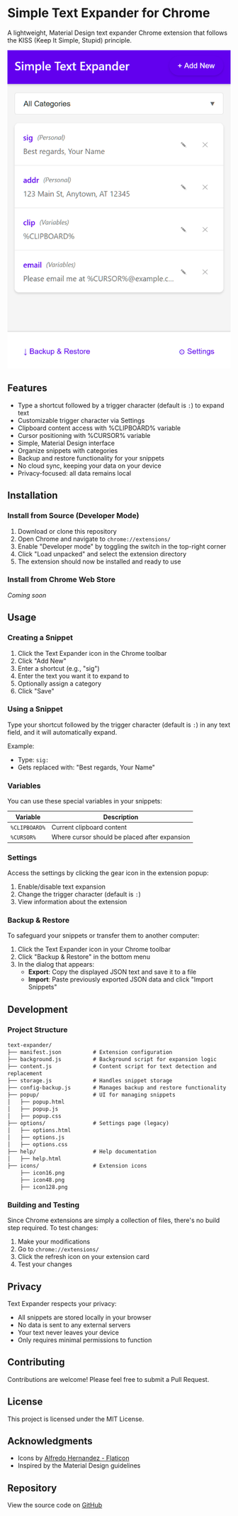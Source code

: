 # Simple Text Expander for Chrome

A lightweight, Material Design text expander Chrome extension that follows the KISS (Keep It Simple, Stupid) principle.

![Screenshot](screenshots/simple-text-expander.png)

## Features

- Type a shortcut followed by a trigger character (default is `:`) to expand text
- Customizable trigger character via Settings
- Clipboard content access with %CLIPBOARD% variable
- Cursor positioning with %CURSOR% variable
- Simple, Material Design interface
- Organize snippets with categories
- Backup and restore functionality for your snippets
- No cloud sync, keeping your data on your device
- Privacy-focused: all data remains local

## Installation

### Install from Source (Developer Mode)

1. Download or clone this repository
2. Open Chrome and navigate to `chrome://extensions/`
3. Enable "Developer mode" by toggling the switch in the top-right corner
4. Click "Load unpacked" and select the extension directory
5. The extension should now be installed and ready to use

### Install from Chrome Web Store

*Coming soon*

## Usage

### Creating a Snippet

1. Click the Text Expander icon in the Chrome toolbar
2. Click "Add New"
3. Enter a shortcut (e.g., "sig")
4. Enter the text you want it to expand to
5. Optionally assign a category
6. Click "Save"

### Using a Snippet

Type your shortcut followed by the trigger character (default is `:`) in any text field, and it will automatically expand.

Example:
- Type: `sig:`
- Gets replaced with: "Best regards, Your Name"

### Variables

You can use these special variables in your snippets:

| Variable | Description |
|----------|-------------|
| `%CLIPBOARD%` | Current clipboard content |
| `%CURSOR%` | Where cursor should be placed after expansion |

### Settings

Access the settings by clicking the gear icon in the extension popup:

1. Enable/disable text expansion
2. Change the trigger character (default is `:`)
3. View information about the extension 

### Backup & Restore

To safeguard your snippets or transfer them to another computer:

1. Click the Text Expander icon in your Chrome toolbar
2. Click "Backup & Restore" in the bottom menu
3. In the dialog that appears:
   - **Export**: Copy the displayed JSON text and save it to a file
   - **Import**: Paste previously exported JSON data and click "Import Snippets"

## Development

### Project Structure

```
text-expander/
├── manifest.json          # Extension configuration
├── background.js          # Background script for expansion logic
├── content.js             # Content script for text detection and replacement
├── storage.js             # Handles snippet storage
├── config-backup.js       # Manages backup and restore functionality
├── popup/                 # UI for managing snippets
│   ├── popup.html
│   ├── popup.js
│   ├── popup.css
├── options/               # Settings page (legacy)
│   ├── options.html
│   ├── options.js
│   ├── options.css
├── help/                  # Help documentation
│   ├── help.html
├── icons/                 # Extension icons
    ├── icon16.png
    ├── icon48.png
    ├── icon128.png
```

### Building and Testing

Since Chrome extensions are simply a collection of files, there's no build step required. To test changes:

1. Make your modifications
2. Go to `chrome://extensions/`
3. Click the refresh icon on your extension card
4. Test your changes

## Privacy

Text Expander respects your privacy:
- All snippets are stored locally in your browser
- No data is sent to any external servers
- Your text never leaves your device
- Only requires minimal permissions to function

## Contributing

Contributions are welcome! Please feel free to submit a Pull Request.

## License

This project is licensed under the MIT License.

## Acknowledgments

- Icons by [Alfredo Hernandez - Flaticon](https://www.flaticon.com/free-icons/text)
- Inspired by the Material Design guidelines

## Repository

View the source code on [GitHub](https://github.com/Tremontaine/simple-text-expander/)